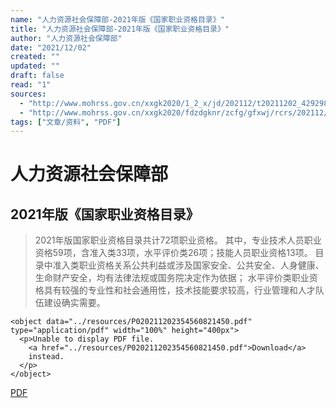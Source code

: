 ```yaml
---
name: "人力资源社会保障部-2021年版《国家职业资格目录》"
title: "人力资源社会保障部-2021年版《国家职业资格目录》"
author: "人力资源社会保障部"
date: "2021/12/02"
created: ""
updated: ""
draft: false
read: "1"
sources:
  - "http://www.mohrss.gov.cn/xxgk2020/1_2_x/jd/202112/t20211202_429298.html"
  - "http://www.mohrss.gov.cn/xxgk2020/fdzdgknr/zcfg/gfxwj/rcrs/202112/t20211202_429301.html"
tags: ["文章/资料", "PDF"]
---
```



# 人力资源社会保障部

## 2021年版《国家职业资格目录》

> 2021年版国家职业资格目录共计72项职业资格。
> 其中，专业技术人员职业资格59项，含准入类33项，水平评价类26项；技能人员职业资格13项。
> 目录中准入类职业资格关系公共利益或涉及国家安全、公共安全、人身健康、生命财产安全，均有法律法规或国务院决定作为依据；
> 水平评价类职业资格具有较强的专业性和社会通用性，技术技能要求较高，行业管理和人才队伍建设确实需要。

```
<object data="../resources/P020211202354560821450.pdf" type="application/pdf" width="100%" height="400px">
  <p>Unable to display PDF file.
    <a href="../resources/P020211202354560821450.pdf">Download</a>
    instead.
  </p>
</object>
```

[PDF](../resources/P020211202354560821450.pdf)
